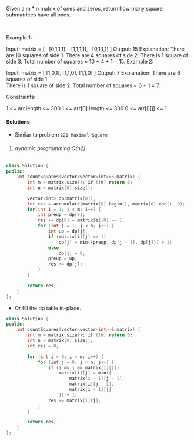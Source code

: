Given a m * n matrix of ones and zeros, return how many square submatrices have all ones.

 

Example 1:

Input: matrix =
[
  [0,1,1,1],
  [1,1,1,1],
  [0,1,1,1]
]
Output: 15
Explanation: 
There are 10 squares of side 1.
There are 4 squares of side 2.
There is  1 square of side 3.
Total number of squares = 10 + 4 + 1 = 15.
Example 2:

Input: matrix = 
[
  [1,0,1],
  [1,1,0],
  [1,1,0]
]
Output: 7
Explanation: 
There are 6 squares of side 1.  
There is 1 square of side 2. 
Total number of squares = 6 + 1 = 7.
 

Constraints:

1 <= arr.length <= 300
1 <= arr[0].length <= 300
0 <= arr[i][j] <= 1

#### Solutions

- Similar to problem `221 Maximal Square`

1. ###### dynamic programming O(n2)

```cpp
class Solution {
public:
    int countSquares(vector<vector<int>>& matrix) {
        int m = matrix.size(); if (!m) return 0;
        int n = matrix[0].size();

        vector<int> dp(matrix[0]);
        int res = accumulate(matrix[0].begin(), matrix[0].end(), 0);
        for(int i = 1; i < m; i++) {
            int preup = dp[0];
            res += dp[0] = matrix[i][0] == 1;
            for (int j = 1; j < n; j++) {
                int up = dp[j];
                if (matrix[i][j] == 1)
                    dp[j] = min({preup, dp[j - 1], dp[j]}) + 1;
                else
                    dp[j] = 0;
                preup = up;
                res += dp[j];
            }
        }

        return res;
    }
};
```

- Or fill the dp table in-place.

```cpp
class Solution {
public:
    int countSquares(vector<vector<int>>& matrix) {
        int m = matrix.size(); if (!m) return 0;
        int n = matrix[0].size();
        int res = 0;

        for (int i = 0; i < m; i++) {
            for (int j = 0; j < n; j++) {
                if (i && j && matrix[i][j])
                    matrix[i][j] = min({
                        matrix[i - 1][j - 1],
                        matrix[i][j - 1],
                        matrix[i - 1][j]
                    }) + 1;
                res += matrix[i][j];
            }
        }

        return res;
    }
};
```